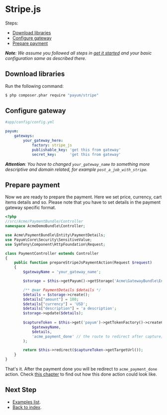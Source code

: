 # Stripe.js

Steps:

* [Download libraries](#download-libraries)
* [Configure gateway](#configure-context)
* [Prepare payment](#prepare-payment)

_**Note**: We assume you followed all steps in [get it started](../get-it-started.md) and your basic configuration same as described there._

## Download libraries

Run the following command:

```bash
$ php composer.phar require "payum/stripe"
```

## Configure gateway

```yaml
#app/config/config.yml

payum:
    gateways:
        your_gateway_here:
            factory: stripe_js
            publishable_key: 'get this from gateway'
            secret_key:      'get this from gateway'
```

_**Attention**: You have to changed `your_gateway_name` to something more descriptive and domain related, for example `post_a_job_with_stripe`._

## Prepare payment

Now we are ready to prepare the payment. Here we set price, currency, cart items details and so.
Please note that you have to set details in the payment gateway specific format.

```php
<?php
//src/Acme/PaymentBundle/Controller
namespace AcmeDemoBundle\Controller;

use Acme\PaymentBundle\Entity\PaymentDetails;
use Payum\Core\Security\SensitiveValue;
use Symfony\Component\HttpFoundation\Request;

class PaymentController extends Controller
{
    public function prepareStripeJsPaymentAction(Request $request)
    {
        $gatewayName = 'your_gateway_name';

        $storage = $this->getPayum()->getStorage('Acme\GatewayBundle\Entity\PaymentDetails');

        /** @var PaymentDetails $details */
        $details = $storage->create();
        $details["amount"] = 100;
        $details["currency"] = 'USD';
        $details["description"] = 'a description';
        $storage->update($details);
        
        $captureToken = $this->get('payum')->getTokenFactory()->createCaptureToken(
            $gatewayName,
            $details,
            'acme_payment_done' // the route to redirect after capture;
        );

        return $this->redirect($captureToken->getTargetUrl());
    }
}
```

That's it. After the payment done you will be redirect to `acme_payment_done` action.
Check [this chapter](../purchase-done-action.md) to find out how this done action could look like.

## Next Step

* [Examples list](../custom-purchase-examples.md).
* [Back to index](../../index.md).
